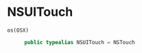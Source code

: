 # NSUITouch

<dl>
<dt><code>os(OSX)</code></dt>
<dd>

``` swift
public typealias NSUITouch = NSTouch
```

</dd>
</dl>

